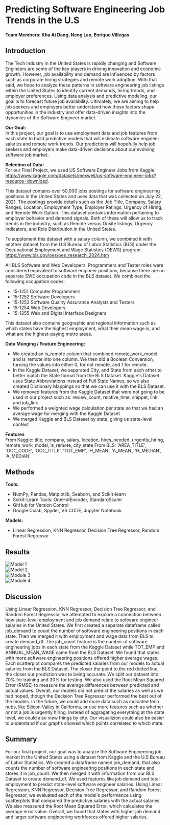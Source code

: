 # Predicting Software Engineering Job Trends in the U.S

#### Team Members: Kha Ai Dang, Neng Lao, Enrique Villegas

## Introduction
The Tech industry in the United States is rapidly changing and Software Engineers are some of the key players in driving innovation and economic growth. However, job availability and demand are influenced by factors such as corporate hiring strategies and remote work adoption. With that said, we hope to analyze these patterns in software engineering job listings within the United States to identify current demands, hiring trends, and employer preferences. Using data analysis and predictive modeling, our goal is to forecast future job availability. Ultimately, we are aiming to help job seekers and employers better understand how these factors shape opportunities in the industry and offer data-driven insights into the dynamics of the Software Engineer market.

**Our Goal:**  
In this project, our goal is to use employment data and job features from each state to build predictive models that will estimate software engineer salaries and remote work trends. Our predictions will hopefully help job seekers and employers make data-driven decisions about our evolving software job market.

**Selection of Data:**  
For our Final Project, we used US Software Engineer Jobs from Kaggle:  
https://www.kaggle.com/datasets/mexwell/us-software-engineer-jobs?resource=download.  
  
This dataset contains over 50,000 jobs postings for software engineering positions in the United States and uses data that was collected on July 22, 2021. The postings provide details such as the Job Title, Company, Salary Ranges, Location, Employment Type, Employer Ratings, Urgency of Hiring, and Remote Work Option. This dataset contains information pertaining to employer behavior and demand signals. Both of these will allow us to track trends in the industry, such as Remote versus Onsite listings, Urgency Indicators, and Role Distribution in the United States.  

To supplement this dataset with a salary column, we combined it with another dataset from the U.S Bureau of Labor Statistics (BLS) under the Occupational Employment and Wage Statistics (OEWS) program.  
https://www.bls.gov/oes/oes_research_2024.htm  

All BLS Software and Web Developers, Programmers and Tester roles were considered equivalent to software engineer positions, because there are no separate SWE occupation code in the BLS dataset. We combined the following occupation codes:
- 15-1251 Computer Programmers
- 15-1252 Software Developers
- 15-1253 Software Quality Assurance Analysts and Testers
- 15-1254 Web Developers
- 15-1255 Web and Digital Interface Designers  
  
This dataset also contains geographic and regional information such as which states have the highest employment, what their mean wage is, and what are the highest-paying metro areas.

**Data Munging / Feature Engineering:**  
- We created an is_remote column that combined remote_work_model and is_remote into one column. We then did a Boolean Conversion, turning the values into either 0, for not remote, and  1  for remote.
- In the Kaggle Dataset, we separated City, and State from each other to better match the State format from the BLS Dataset. Kaggle's Dataset uses State Abbreviations instead of Full State Names, so we also created Dictionary Mappings so that we can use it with the BLS Dataset.
- We removed features from the Kaggle Dataset that were not going to be used in our project such as: review_count, relative_time, snippet, link, and job_link
- We performed a weighted wage calculation per state so that we had an average wage for merging with the Kaggle Dataset
- We merged Kaggle and BLS Dataset by state, giving us state-level context

**Features**  
From Kaggle: title, company, salary, location, hires_needed, urgently_hiring, remote_work_model, is_remote, city_state
From BLS: 'AREA_TITLE', 'OCC_CODE', 'OCC_TITLE', 'TOT_EMP', 'H_MEAN', 'A_MEAN', 'H_MEDIAN', 'A_MEDIAN'

## Methods
**Tools:**
- NumPy, Pandas, Matplotlib, Seaborn, and Scikit-learn
- Scikit-Learn Tools: OneHotEncoder, StandardScaler
- GitHub for Version Control
- Google Colab, Spyder, VS CODE, Jupyter Notebook

**Models:**
- Linear Regression, KNN Regressor, Decision Tree Regressor, Random Forest Regressor

## Results  
![Model 1](Model%201.png)  
![Model 2](Model%202.png)  
![Module 3](Model%203.png)  
![Module 4](Model4.png)  


## Discussion  
Using Linear Regression, KNN Regressor, Decision Tree Regressor, and Random Forest Regressor, we attempted to explore a connection between how state-level employment and job demand relate to software engineer salaries in the United States. We first created a separate dataframe called job_demand to count the number of software engineering positions in each state. Then we merged it with employment and wage data from BLS to create demand_df. The job_count feature is the number of software engineering jobs in each state from the Kaggle Dataset while TOT_EMP and ANNUAL_MEAN_WAGE came from the BLS Dataset. We found that states with more software engineering positions offered higher average wages. Each scatterplot compares the predicted salaries from our models to actual salaries from the BLS Dataset. The closer the point to the red dotted line, the closer our prediction was to being accurate. We split our dataset into 70% for training and 30% for testing. We also used the Root Mean Squared Error (RMSE) to measure the average differences between predicted and actual values. Overall, our models did not predict the salaries as well as we had hoped, though the Decision Tree Regressor performed the best out of the models. In the future, we could add more data such as indicated tech hubs, like Silicon Valley in California, or use more features such as whether or not a job is urgently hiring. Instead of aggragating everything at the state level, we could also view things by city. Our visualizion could also be easier to understand if our graphs showed which points correlated to which state.


## Summary
For our final project, our goal was to analyze the Software Engineering job market in the United States using a dataset from Kaggle and the U.S Bureau of Labor Statistics. We created a dataframe named job_demand, that also counts the number of software engineering positions in each state and stores it in job_count. We then merged it with information from our BLS Dataset to create demand_df. We used features like job demand and total employment to predict state-level software engineer salaries. Using Linear Regression, KNN Regressor, Decision Tree Regressor, and Random Forest Regressor, we evaluated each of the model's performance using scatterplots that compared the predictive salaries with the actual salaries. We also measured the Root Mean Squared Error, which calculates the average error value. Overall, we found that states with higher job demand and larger software engineering workforces offered higher salaries. 
